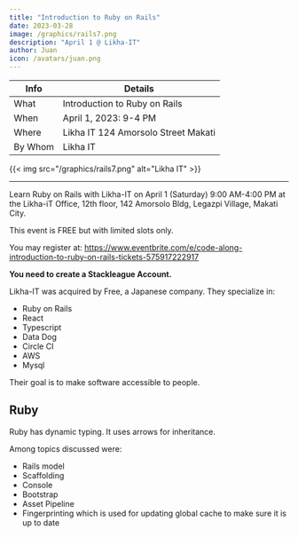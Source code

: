 ```yaml
---
title: "Introduction to Ruby on Rails"
date: 2023-03-28
image: /graphics/rails7.png
description: "April 1 @ Likha-IT"
author: Juan
icon: /avatars/juan.png
---
```




Info | Details 
--- | ---
What | Introduction to Ruby on Rails
When | April 1, 2023: 9-4 PM
Where | Likha IT 124 Amorsolo Street Makati
By Whom | Likha IT

{{< img src="/graphics/rails7.png" alt="Likha IT" >}}

---


Learn Ruby on Rails with Likha-IT on April 1 (Saturday) 9:00 AM-4:00 PM at the Likha-iT Office, 12th floor, 142 Amorsolo Bldg, Legazpi Village, Makati City.

This event is FREE but with limited slots only. 

You may register at: https://www.eventbrite.com/e/code-along-introduction-to-ruby-on-rails-tickets-575917222917

**You need to create a Stackleague Account.**



Likha-IT was acquired by Free, a Japanese company. They specialize in:
- Ruby on Rails
- React
- Typescript
- Data Dog 
- Circle CI
- AWS
- Mysql

Their goal is to make software accessible to people.


## Ruby

Ruby has dynamic typing. It uses arrows for inheritance.

Among topics discussed were:

- Rails model
- Scaffolding
- Console
- Bootstrap
- Asset Pipeline 
- Fingerprinting which is used for updating global cache to make sure it is up to date


<!-- # lists
users.each{|person| puts.person}
|element| 

# classes

< is inherit

Rails model, asset pipeline 

fingerprint is for updating cache  -->

